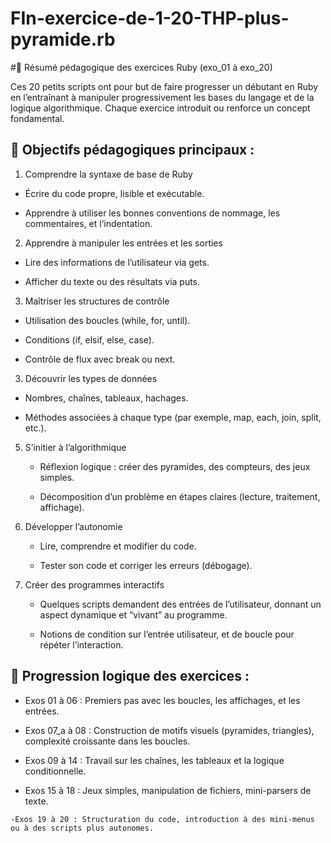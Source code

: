 # FIn-exercice-de-1-20-THP-plus-pyramide.rb

#🧠 Résumé pédagogique des exercices Ruby (exo_01 à exo_20)

Ces 20 petits scripts ont pour but de faire progresser un débutant en Ruby en l’entraînant à manipuler 
progressivement les bases du langage et de la logique algorithmique. Chaque exercice introduit ou 
renforce un concept fondamental.

## 🎯 Objectifs pédagogiques principaux :

1. Comprendre la syntaxe de base de Ruby

  - Écrire du code propre, lisible et exécutable.

  - Apprendre à utiliser les bonnes conventions de nommage, les commentaires, et l’indentation.

2. Apprendre à manipuler les entrées et les sorties

  - Lire des informations de l’utilisateur via gets.

  - Afficher du texte ou des résultats via puts.

3.  Maîtriser les structures de contrôle

   -  Utilisation des boucles (while, for, until).

   - Conditions (if, elsif, else, case).

  - Contrôle de flux avec break ou next.

3.  Découvrir les types de données

  - Nombres, chaînes, tableaux, hachages.

  - Méthodes associées à chaque type (par exemple, map, each, join, split, etc.).

5. S’initier à l’algorithmique

    - Réflexion logique : créer des pyramides, des compteurs, des jeux simples.

    - Décomposition d’un problème en étapes claires (lecture, traitement, affichage).

6. Développer l’autonomie

    - Lire, comprendre et modifier du code.

    - Tester son code et corriger les erreurs (débogage).

 7. Créer des programmes interactifs

    - Quelques scripts demandent des entrées de l’utilisateur, donnant un aspect dynamique et “vivant” au programme.

    - Notions de condition sur l’entrée utilisateur, et de boucle pour répéter l’interaction.

## 🧱 Progression logique des exercices :

   -  Exos 01 à 06 : Premiers pas avec les boucles, les affichages, et les entrées.

   -  Exos 07_a à 08 : Construction de motifs visuels (pyramides, triangles), complexité croissante dans les boucles.

   -  Exos 09 à 14 : Travail sur les chaînes, les tableaux et la logique conditionnelle.

   - Exos 15 à 18 : Jeux simples, manipulation de fichiers, mini-parsers de texte.

    -Exos 19 à 20 : Structuration du code, introduction à des mini-menus ou à des scripts plus autonomes.

